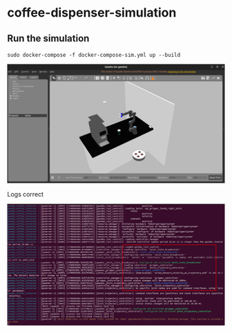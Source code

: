 # coffee-dispenser-simulation

## Run the simulation 
```
sudo docker-compose -f docker-compose-sim.yml up --build
```

![alt text](pictures/simulation.png)

Logs correct

![alt text](pictures/logs_ok.png)
